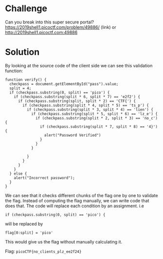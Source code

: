 # Challenge
Can you break into this super secure portal? https://2019shell1.picoctf.com/problem/49886/ (link) or http://2019shell1.picoctf.com:49886

# Solution
By looking at the source code of the client side we can see this validation function:
```
function verify() {
  checkpass = document.getElementById("pass").value;
  split = 4;
  if (checkpass.substring(0, split) == 'pico') {
    if (checkpass.substring(split * 6, split * 7) == 'e2f2') {
      if (checkpass.substring(split, split * 2) == 'CTF{') {
        if (checkpass.substring(split * 4, split * 5) == 'ts_p') {
          if (checkpass.substring(split * 3, split * 4) == 'lien') {
            if (checkpass.substring(split * 5, split * 6) == 'lz_e') {
              if (checkpass.substring(split * 2, split * 3) == 'no_c') {
                if (checkpass.substring(split * 7, split * 8) == '4}') {
                  alert("Password Verified")
                }
              }
            }

          }
        }
      }
    }
  } else {
    alert("Incorrect password");
  }
}
```
We can see that it checks different chunks of the flag one by one to validate the flag. Instead of computing the flag manually, we can write code that does that. The code will replace each condition by an assignment. i.e
```
if (checkpass.substring(0, split) == 'pico') {
```
will be replaced by
```
flag[0:split] = 'pico'
```

This would give us the flag without manually calculating it.


Flag: `picoCTF{no_clients_plz_ee2f24}`